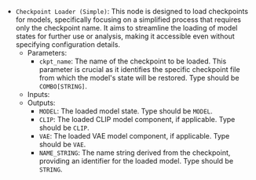 - `Checkpoint Loader (Simple)`: This node is designed to load checkpoints for models, specifically focusing on a simplified process that requires only the checkpoint name. It aims to streamline the loading of model states for further use or analysis, making it accessible even without specifying configuration details.
    - Parameters:
        - `ckpt_name`: The name of the checkpoint to be loaded. This parameter is crucial as it identifies the specific checkpoint file from which the model's state will be restored. Type should be `COMBO[STRING]`.
    - Inputs:
    - Outputs:
        - `MODEL`: The loaded model state. Type should be `MODEL`.
        - `CLIP`: The loaded CLIP model component, if applicable. Type should be `CLIP`.
        - `VAE`: The loaded VAE model component, if applicable. Type should be `VAE`.
        - `NAME_STRING`: The name string derived from the checkpoint, providing an identifier for the loaded model. Type should be `STRING`.
